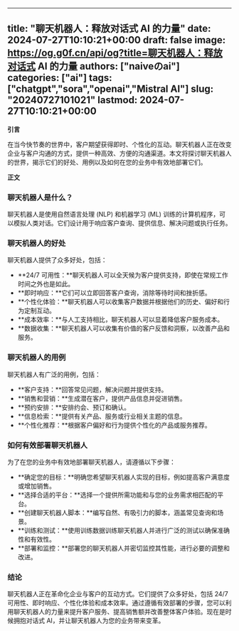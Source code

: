 
---
title: "聊天机器人：释放对话式 AI 的力量"
date: 2024-07-27T10:10:21+00:00
draft: false
image: https://og.g0f.cn/api/og?title=聊天机器人：释放对话式 AI 的力量
authors: ["naiveのai"]
categories: ["ai"]
tags: ["chatgpt","sora","openai","Mistral AI"]
slug: "20240727101021"
lastmod: 2024-07-27T10:10:21+00:00
---
**引言**

在当今快节奏的世界中，客户期望获得即时、个性化的互动。聊天机器人正在改变企业与客户沟通的方式，提供一种高效、方便的沟通渠道。本文将探讨聊天机器人的世界，揭示它们的好处、用例以及如何在您的业务中有效地部署它们。

**正文**

### 聊天机器人是什么？

聊天机器人是使用自然语言处理 (NLP) 和机器学习 (ML) 训练的计算机程序，可以模拟人类对话。它们设计用于响应客户查询、提供信息、解决问题或执行任务。

### 聊天机器人的好处

聊天机器人提供了众多好处，包括：

- **24/7 可用性：**聊天机器人可以全天候为客户提供支持，即使在常规工作时间之外也是如此。
- **即时响应：**它们可以立即回答客户查询，消除等待时间和挫折感。
- **个性化体验：**聊天机器人可以收集客户数据并根据他们的历史、偏好和行为定制互动。
- **成本效率：**与人工支持相比，聊天机器人可以显着降低客户服务成本。
- **数据收集：**聊天机器人可以收集有价值的客户反馈和洞察，以改善产品和服务。

### 聊天机器人的用例

聊天机器人有广泛的用例，包括：

- **客户支持：**回答常见问题，解决问题并提供支持。
- **销售和营销：**生成潜在客户，提供产品信息并促进销售。
- **预约安排：**安排约会、预订和确认。
- **信息检索：**提供有关产品、服务或行业相关主题的信息。
- **个性化推荐：**根据客户偏好和行为提供个性化的产品或服务推荐。

### 如何有效部署聊天机器人

为了在您的业务中有效地部署聊天机器人，请遵循以下步骤：

- **确定您的目标：**明确您希望聊天机器人实现的目标，例如提高客户满意度或增加销售。
- **选择合适的平台：**选择一个提供所需功能和与您的业务需求相匹配的平台。
- **创建聊天机器人脚本：**编写自然、有吸引力的脚本，涵盖常见查询和场景。
- **训练和测试：**使用训练数据训练聊天机器人并进行广泛的测试以确保准确性和有效性。
- **部署和监控：**部署您的聊天机器人并密切监控其性能，进行必要的调整和改进。

### 结论

聊天机器人正在革命化企业与客户的互动方式。它们提供了众多好处，包括 24/7 可用性、即时响应、个性化体验和成本效率。通过遵循有效部署的步骤，您可以利用聊天机器人的力量来提升客户服务、提高销售额并改善整体客户体验。现在是时候拥抱对话式 AI，并让聊天机器人为您的业务带来变革。